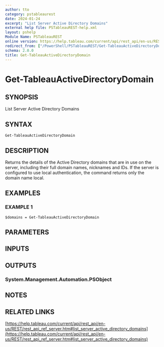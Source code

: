 ```yaml
---
author: tto
category: pstableaurest
date: 2024-01-24
excerpt: "List Server Active Directory Domains"
external help file: PSTableauREST-help.xml
layout: pshelp
Module Name: PSTableauREST
online version: https://help.tableau.com/current/api/rest_api/en-us/REST/rest_api_ref_server.htm#list_server_active_directory_domains
redirect_from: ["/PowerShell/PSTableauREST/Get-TableauActiveDirectoryDomain/", "/PowerShell/PSTableauREST/get-tableauactivedirectorydomain/", "/PowerShell/get-tableauactivedirectorydomain/"]
schema: 2.0.0
title: Get-TableauActiveDirectoryDomain
---
```


# Get-TableauActiveDirectoryDomain

## SYNOPSIS
List Server Active Directory Domains

## SYNTAX

```
Get-TableauActiveDirectoryDomain
```

## DESCRIPTION
Returns the details of the Active Directory domains that are in use on the server, including their full domain names, nicknames and IDs.
If the server is configured to use local authentication, the command returns only the domain name local.

## EXAMPLES

### EXAMPLE 1
```
$domains = Get-TableauActiveDirectoryDomain
```

## PARAMETERS

## INPUTS

## OUTPUTS

### System.Management.Automation.PSObject
## NOTES

## RELATED LINKS

[https://help.tableau.com/current/api/rest_api/en-us/REST/rest_api_ref_server.htm#list_server_active_directory_domains](https://help.tableau.com/current/api/rest_api/en-us/REST/rest_api_ref_server.htm#list_server_active_directory_domains)

